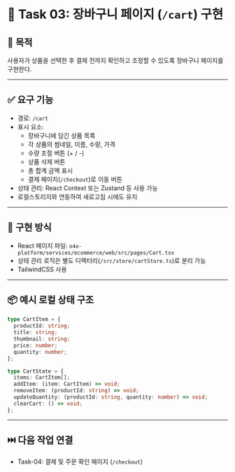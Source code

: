 
# 🧾 Task 03: 장바구니 페이지 (`/cart`) 구현

## 📌 목적
사용자가 상품을 선택한 후 결제 전까지 확인하고 조정할 수 있도록 장바구니 페이지를 구현한다.

---

## ✅ 요구 기능

- 경로: `/cart`
- 표시 요소:
  - 장바구니에 담긴 상품 목록
  - 각 상품의 썸네일, 이름, 수량, 가격
  - 수량 조절 버튼 (+ / -)
  - 상품 삭제 버튼
  - 총 합계 금액 표시
  - 결제 페이지(`/checkout`)로 이동 버튼
- 상태 관리: React Context 또는 Zustand 등 사용 가능
- 로컬스토리지와 연동하여 새로고침 시에도 유지

---

## 🧱 구현 방식

- React 페이지 파일: `o4o-platform/services/ecommerce/web/src/pages/Cart.tsx`
- 상태 관리 로직은 별도 디렉터리(`/src/store/cartStore.ts`)로 분리 가능
- TailwindCSS 사용

---

## 📦 예시 로컬 상태 구조

```ts
type CartItem = {
  productId: string;
  title: string;
  thumbnail: string;
  price: number;
  quantity: number;
};

type CartState = {
  items: CartItem[];
  addItem: (item: CartItem) => void;
  removeItem: (productId: string) => void;
  updateQuantity: (productId: string, quantity: number) => void;
  clearCart: () => void;
};
```

---

## ⏭️ 다음 작업 연결

- Task-04: 결제 및 주문 확인 페이지 (`/checkout`)
